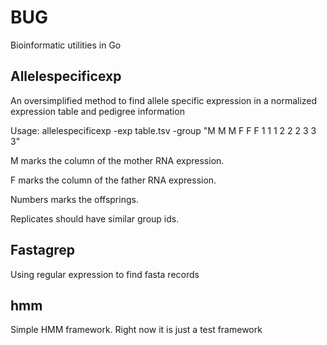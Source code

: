 # BUG
Bioinformatic utilities in Go

## Allelespecificexp

An oversimplified method to find allele specific expression in a normalized expression table and pedigree information

Usage: allelespecificexp -exp table.tsv -group "M M M F F F 1 1 1 2 2 2 3 3 3"

M marks the column of the mother RNA expression.

F marks the column of the father RNA expression.

Numbers marks the offsprings.

Replicates should have similar group ids.

## Fastagrep

Using regular expression to find fasta records

## hmm

Simple HMM framework. Right now it is just a test framework
